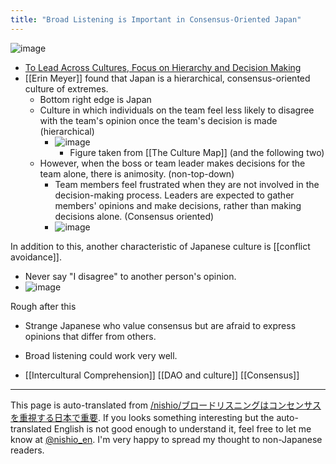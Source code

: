 ```yaml
---
title: "Broad Listening is Important in Consensus-Oriented Japan"
---
```



![image](https://gyazo.com/d04ca9be867c45bfa8029d1001d8c6a2/thumb/1000)
- [To Lead Across Cultures, Focus on Hierarchy and Decision Making](https://hbr.org/2017/07/being-the-boss-in-brussels-boston-and-beijing)
- [[Erin Meyer]] found that Japan is a hierarchical, consensus-oriented culture of extremes.
    - Bottom right edge is Japan
    - Culture in which individuals on the team feel less likely to disagree with the team's opinion once the team's decision is made (hierarchical)
        - ![image](https://gyazo.com/618ecdca200efea9d4d81eb77979f753/thumb/1000)
            - Figure taken from [[The Culture Map]] (and the following two)
    - However, when the boss or team leader makes decisions for the team alone, there is animosity. (non-top-down)
        - Team members feel frustrated when they are not involved in the decision-making process. Leaders are expected to gather members' opinions and make decisions, rather than making decisions alone. (Consensus oriented)
        - ![image](https://gyazo.com/c1df67182a3555ff4ebe6cf531dc218a/thumb/1000)

In addition to this, another characteristic of Japanese culture is [[conflict avoidance]].
- Never say "I disagree" to another person's opinion.
- ![image](https://gyazo.com/3e189413cc0691d62b46ff0a6933770a/thumb/1000)


Rough after this
- Strange Japanese who value consensus but are afraid to express opinions that differ from others.
- Broad listening could work very well.

- [[Intercultural Comprehension]]
[[DAO and culture]]
[[Consensus]]

---
This page is auto-translated from [/nishio/ブロードリスニングはコンセンサスを重視する日本で重要](https://scrapbox.io/nishio/ブロードリスニングはコンセンサスを重視する日本で重要). If you looks something interesting but the auto-translated English is not good enough to understand it, feel free to let me know at [@nishio_en](https://twitter.com/nishio_en). I'm very happy to spread my thought to non-Japanese readers.